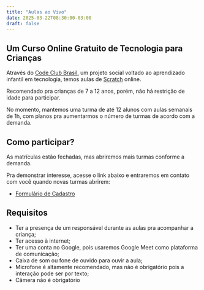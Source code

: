 ```yaml
---
title: "Aulas ao Vivo"
date: 2025-03-22T08:30:00-03:00
draft: false
---
```


## Um Curso Online Gratuito de Tecnologia para Crianças

Através do [Code Club Brasil,](https://www.codeclubbrasil.org.br/) um projeto social voltado ao aprendizado infantil em tecnologia, temos aulas de [Scratch](https://scratch.mit.edu/) online.

Recomendado pra crianças de 7 a 12 anos, porém, não há restrição de idade para participar.

No momento, mantemos uma turma de até 12 alunos com aulas semanais de 1h, com planos pra aumentarmos o número de turmas de acordo com a demanda.

## Como participar?

As matrículas estão fechadas, mas abriremos mais turmas conforme a demanda.

Pra demonstrar interesse, acesse o link abaixo e entraremos em contato com você quando novas turmas abrirem:

- [Formulário de Cadastro](https://forms.gle/Y1prVqnbvDhq8Q43A)

## Requisitos

- Ter a presença de um responsável durante as aulas pra acompanhar a criança;
- Ter acesso à internet;
- Ter uma conta no Google, pois usaremos Google Meet como plataforma de comunicação;
- Caixa de som ou fone de ouvido para ouvir a aula;
- Microfone é altamente recomendado, mas não é obrigatório pois a interação pode ser por texto;
- Câmera não é obrigatório
